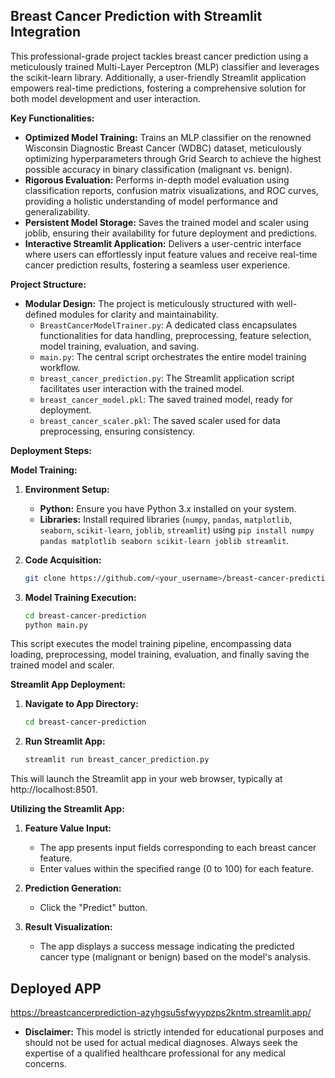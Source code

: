 ## Breast Cancer Prediction with Streamlit Integration

This professional-grade project tackles breast cancer prediction using a meticulously trained Multi-Layer Perceptron (MLP) classifier and leverages the scikit-learn library. Additionally, a user-friendly Streamlit application empowers real-time predictions, fostering a comprehensive solution for both model development and user interaction.

**Key Functionalities:**

* **Optimized Model Training:** Trains an MLP classifier on the renowned Wisconsin Diagnostic Breast Cancer (WDBC) dataset, meticulously optimizing hyperparameters through Grid Search to achieve the highest possible accuracy in binary classification (malignant vs. benign).
* **Rigorous Evaluation:** Performs in-depth model evaluation using classification reports, confusion matrix visualizations, and ROC curves, providing a holistic understanding of model performance and generalizability.
* **Persistent Model Storage:** Saves the trained model and scaler using joblib, ensuring their availability for future deployment and predictions.
* **Interactive Streamlit Application:** Delivers a user-centric interface where users can effortlessly input feature values and receive real-time cancer prediction results, fostering a seamless user experience.

**Project Structure:**

* **Modular Design:** The project is meticulously structured with well-defined modules for clarity and maintainability.
    * `BreastCancerModelTrainer.py`: A dedicated class encapsulates functionalities for data handling, preprocessing, feature selection, model training, evaluation, and saving.
    * `main.py`: The central script orchestrates the entire model training workflow.
    * `breast_cancer_prediction.py`: The Streamlit application script facilitates user interaction with the trained model.
    * `breast_cancer_model.pkl`: The saved trained model, ready for deployment.
    * `breast_cancer_scaler.pkl`: The saved scaler used for data preprocessing, ensuring consistency.

**Deployment Steps:**

**Model Training:**

1. **Environment Setup:**
   - **Python:** Ensure you have Python 3.x installed on your system.
   - **Libraries:** Install required libraries (`numpy`, `pandas`, `matplotlib`, `seaborn`, `scikit-learn`, `joblib`, `streamlit`) using `pip install numpy pandas matplotlib seaborn scikit-learn joblib streamlit`.

2. **Code Acquisition:**
   ```bash
   git clone https://github.com/<your_username>/breast-cancer-prediction.git
   ```

3. **Model Training Execution:**
   ```bash
   cd breast-cancer-prediction
   python main.py
   ```

This script executes the model training pipeline, encompassing data loading, preprocessing, model training, evaluation, and finally saving the trained model and scaler.

**Streamlit App Deployment:**

1. **Navigate to App Directory:**
   ```bash
   cd breast-cancer-prediction
   ```
2. **Run Streamlit App:**
   ```bash
   streamlit run breast_cancer_prediction.py
   ```

This will launch the Streamlit app in your web browser, typically at http://localhost:8501.

**Utilizing the Streamlit App:**

1. **Feature Value Input:**
   - The app presents input fields corresponding to each breast cancer feature.
   - Enter values within the specified range (0 to 100) for each feature.

2. **Prediction Generation:**
   - Click the "Predict" button.

3. **Result Visualization:**
   - The app displays a success message indicating the predicted cancer type (malignant or benign) based on the model's analysis.

## Deployed APP
https://breastcancerprediction-azyhgsu5sfwyypzps2kntm.streamlit.app/


* **Disclaimer:** This model is strictly intended for educational purposes and should not be used for actual medical diagnoses. Always seek the expertise of a qualified healthcare professional for any medical concerns.










